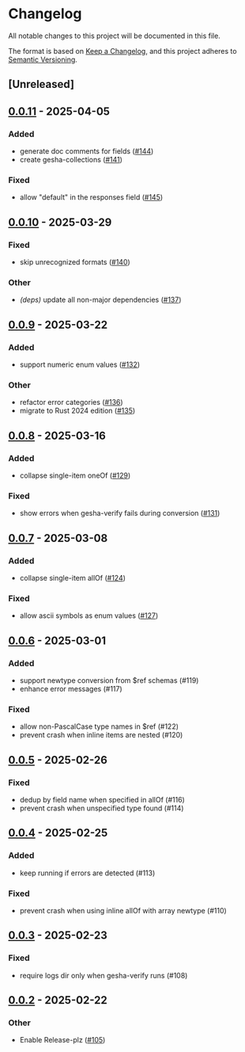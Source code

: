 # Changelog

All notable changes to this project will be documented in this file.

The format is based on [Keep a Changelog](https://keepachangelog.com/en/1.0.0/),
and this project adheres to [Semantic Versioning](https://semver.org/spec/v2.0.0.html).

## [Unreleased]

## [0.0.11](https://github.com/x7c1/gesha/compare/gesha-core-v0.0.10...gesha-core-v0.0.11) - 2025-04-05

### Added

- generate doc comments for fields ([#144](https://github.com/x7c1/gesha/pull/144))
- create gesha-collections ([#141](https://github.com/x7c1/gesha/pull/141))

### Fixed

- allow "default" in the responses field ([#145](https://github.com/x7c1/gesha/pull/145))

## [0.0.10](https://github.com/x7c1/gesha/compare/gesha-core-v0.0.9...gesha-core-v0.0.10) - 2025-03-29

### Fixed

- skip unrecognized formats ([#140](https://github.com/x7c1/gesha/pull/140))

### Other

- *(deps)* update all non-major dependencies ([#137](https://github.com/x7c1/gesha/pull/137))

## [0.0.9](https://github.com/x7c1/gesha/compare/gesha-core-v0.0.8...gesha-core-v0.0.9) - 2025-03-22

### Added

- support numeric enum values ([#132](https://github.com/x7c1/gesha/pull/132))

### Other

- refactor error categories ([#136](https://github.com/x7c1/gesha/pull/136))
- migrate to Rust 2024 edition ([#135](https://github.com/x7c1/gesha/pull/135))

## [0.0.8](https://github.com/x7c1/gesha/compare/gesha-core-v0.0.7...gesha-core-v0.0.8) - 2025-03-16

### Added

- collapse single-item oneOf ([#129](https://github.com/x7c1/gesha/pull/129))

### Fixed

- show errors when gesha-verify fails during conversion ([#131](https://github.com/x7c1/gesha/pull/131))

## [0.0.7](https://github.com/x7c1/gesha/compare/gesha-core-v0.0.6...gesha-core-v0.0.7) - 2025-03-08

### Added

- collapse single-item allOf ([#124](https://github.com/x7c1/gesha/pull/124))

### Fixed

- allow ascii symbols as enum values ([#127](https://github.com/x7c1/gesha/pull/127))

## [0.0.6](https://github.com/x7c1/gesha/compare/gesha-core-v0.0.5...gesha-core-v0.0.6) - 2025-03-01

### Added

- support newtype conversion from $ref schemas (#119)
- enhance error messages (#117)

### Fixed

- allow non-PascalCase type names in $ref (#122)
- prevent crash when inline items are nested (#120)

## [0.0.5](https://github.com/x7c1/gesha/compare/gesha-core-v0.0.4...gesha-core-v0.0.5) - 2025-02-26

### Fixed

- dedup by field name when specified in allOf (#116)
- prevent crash when unspecified type found (#114)

## [0.0.4](https://github.com/x7c1/gesha/compare/gesha-core-v0.0.3...gesha-core-v0.0.4) - 2025-02-25

### Added

- keep running if errors are detected (#113)

### Fixed

- prevent crash when using inline allOf with array newtype (#110)

## [0.0.3](https://github.com/x7c1/gesha/compare/gesha-core-v0.0.2...gesha-core-v0.0.3) - 2025-02-23

### Fixed

- require logs dir only when gesha-verify runs (#108)

## [0.0.2](https://github.com/x7c1/gesha/compare/gesha-core-v0.0.1...gesha-core-v0.0.2) - 2025-02-22

### Other

- Enable Release-plz ([#105](https://github.com/x7c1/gesha/pull/105))
